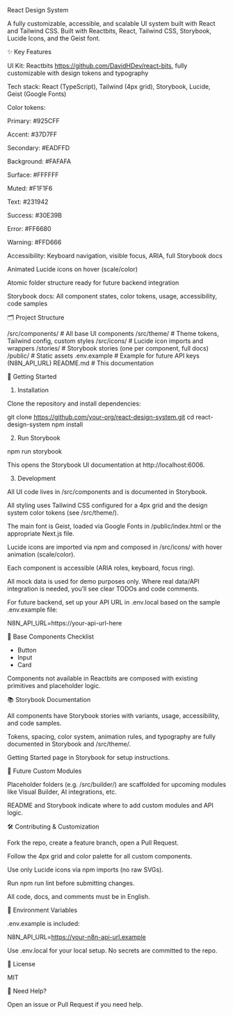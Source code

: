 React Design System

A fully customizable, accessible, and scalable UI system built with React and Tailwind CSS.
Built with Reactbits, React, Tailwind CSS, Storybook, Lucide Icons, and the Geist font.

✨ Key Features

UI Kit: Reactbits https://github.com/DavidHDev/react-bits, fully customizable with design tokens and typography

Tech stack: React (TypeScript), Tailwind (4px grid), Storybook, Lucide, Geist (Google Fonts)

Color tokens:

Primary: #925CFF

Accent: #37D7FF

Secondary: #EADFFD

Background: #FAFAFA

Surface: #FFFFFF

Muted: #F1F1F6

Text: #231942

Success: #30E39B

Error: #FF6680

Warning: #FFD666

Accessibility: Keyboard navigation, visible focus, ARIA, full Storybook docs

Animated Lucide icons on hover (scale/color)

Atomic folder structure ready for future backend integration

Storybook docs: All component states, color tokens, usage, accessibility, code samples

🗂️ Project Structure

/src/components/   # All base UI components
/src/theme/        # Theme tokens, Tailwind config, custom styles
/src/icons/        # Lucide icon imports and wrappers
/stories/          # Storybook stories (one per component, full docs)
/public/           # Static assets
.env.example       # Example for future API keys (N8N_API_URL)
README.md          # This documentation

🚀 Getting Started

1. Installation

Clone the repository and install dependencies:

git clone https://github.com/your-org/react-design-system.git
cd react-design-system
npm install

2. Run Storybook

npm run storybook

This opens the Storybook UI documentation at http://localhost:6006.

3. Development

All UI code lives in /src/components and is documented in Storybook.

All styling uses Tailwind CSS configured for a 4px grid and the design system color tokens (see /src/theme/).

The main font is Geist, loaded via Google Fonts in /public/index.html or the appropriate Next.js file.

Lucide icons are imported via npm and composed in /src/icons/ with hover animation (scale/color).

Each component is accessible (ARIA roles, keyboard, focus ring).

All mock data is used for demo purposes only. Where real data/API integration is needed, you’ll see clear TODOs and code comments.

For future backend, set up your API URL in .env.local based on the sample .env.example file:

N8N_API_URL=https://your-api-url-here

🧩 Base Components Checklist


- Button
- Input
- Card

Components not available in Reactbits are composed with existing primitives and placeholder logic.

📚 Storybook Documentation

All components have Storybook stories with variants, usage, accessibility, and code samples.

Tokens, spacing, color system, animation rules, and typography are fully documented in Storybook and /src/theme/.

Getting Started page in Storybook for setup instructions.

🔮 Future Custom Modules

Placeholder folders (e.g. /src/builder/) are scaffolded for upcoming modules like Visual Builder, AI integrations, etc.

README and Storybook indicate where to add custom modules and API logic.

🛠️ Contributing & Customization

Fork the repo, create a feature branch, open a Pull Request.

Follow the 4px grid and color palette for all custom components.

Use only Lucide icons via npm imports (no raw SVGs).

Run npm run lint before submitting changes.

All code, docs, and comments must be in English.

🔐 Environment Variables

.env.example is included:

N8N_API_URL=https://your-n8n-api-url.example

Use .env.local for your local setup. No secrets are committed to the repo.

👀 License

MIT

💬 Need Help?

Open an issue or Pull Request if you need help.

